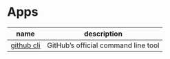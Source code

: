 # Apps

name | description
---- | ----
[github cli](https://github.com/cli/cli) | GitHub’s official command line tool

